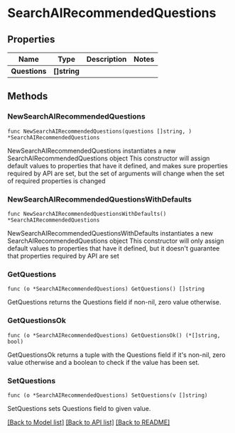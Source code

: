 # SearchAIRecommendedQuestions

## Properties

Name | Type | Description | Notes
------------ | ------------- | ------------- | -------------
**Questions** | **[]string** |  | 

## Methods

### NewSearchAIRecommendedQuestions

`func NewSearchAIRecommendedQuestions(questions []string, ) *SearchAIRecommendedQuestions`

NewSearchAIRecommendedQuestions instantiates a new SearchAIRecommendedQuestions object
This constructor will assign default values to properties that have it defined,
and makes sure properties required by API are set, but the set of arguments
will change when the set of required properties is changed

### NewSearchAIRecommendedQuestionsWithDefaults

`func NewSearchAIRecommendedQuestionsWithDefaults() *SearchAIRecommendedQuestions`

NewSearchAIRecommendedQuestionsWithDefaults instantiates a new SearchAIRecommendedQuestions object
This constructor will only assign default values to properties that have it defined,
but it doesn't guarantee that properties required by API are set

### GetQuestions

`func (o *SearchAIRecommendedQuestions) GetQuestions() []string`

GetQuestions returns the Questions field if non-nil, zero value otherwise.

### GetQuestionsOk

`func (o *SearchAIRecommendedQuestions) GetQuestionsOk() (*[]string, bool)`

GetQuestionsOk returns a tuple with the Questions field if it's non-nil, zero value otherwise
and a boolean to check if the value has been set.

### SetQuestions

`func (o *SearchAIRecommendedQuestions) SetQuestions(v []string)`

SetQuestions sets Questions field to given value.



[[Back to Model list]](../README.md#documentation-for-models) [[Back to API list]](../README.md#documentation-for-api-endpoints) [[Back to README]](../README.md)


